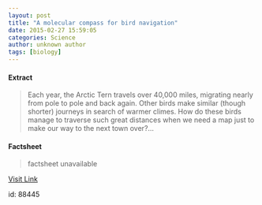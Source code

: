 ```yaml
---
layout: post
title: "A molecular compass for bird navigation"
date: 2015-02-27 15:59:05
categories: Science
author: unknown author
tags: [biology]
---
```



#### Extract
>Each year, the Arctic Tern travels over 40,000 miles, migrating nearly from pole to pole and back again. Other birds make similar (though shorter) journeys in search of warmer climes. How do these birds manage to traverse such great distances when we need a map just to make our way to the next town over?...

#### Factsheet
>factsheet unavailable

[Visit Link](http://phys.org/news344257108.html)

id:   88445
